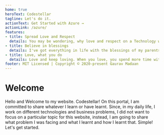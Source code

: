 ```yaml
---
home: true
heroText: Codestellar
tagline: Let's do it.
actionText: Get Started with Azure →
actionLink: /azure/
features:
- title: Spread Love and Respect
  details: You may be wondering, why love and respect on a Technology website. I strongly believe that love and respect will help you learn a lot
- title: Believe in blessings
  details: I've got everything in life with the blessings of my parents, teachers and the almighty. While learning and becoming a developer, seeking the blessings is the way to grow in life.
- title: Love, what you do
  details: Love and keep loving. When you love, you spend more time with what you love and hence you will learn more.:)
footer: MIT Licensed | Copyright © 2020-present Gaurav Madaan
---
```


# Welcome

Hello and Welcome to my website. Codestellar! On this portal, I am committed to share whatever I learn or have learnt. Since, in my daily life, I work on different technologies and business problems, I did not want to focus on a particular topic for this website, instead, I am going to share what problem I was facing and what I learnt and how I learnt that. Simple! Let's get started.
